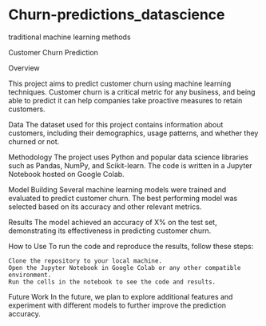 # Churn-predictions_datascience
traditional machine learning methods


Customer Churn Prediction 

Overview

This project aims to predict customer churn using machine learning techniques. Customer churn is a critical metric for any business, and being able to predict it can help companies take proactive measures to retain customers.


Data
The dataset used for this project contains information about customers, including their demographics, usage patterns, and whether they churned or not.



Methodology
The project uses Python and popular data science libraries such as Pandas, NumPy, and Scikit-learn. The code is written in a Jupyter Notebook hosted on Google Colab.


Model Building
Several machine learning models were trained and evaluated to predict customer churn. The best performing model was selected based on its accuracy and other relevant metrics.


Results
The model achieved an accuracy of X% on the test set, demonstrating its effectiveness in predicting customer churn.



How to Use
To run the code and reproduce the results, follow these steps:

    Clone the repository to your local machine.
    Open the Jupyter Notebook in Google Colab or any other compatible environment.
    Run the cells in the notebook to see the code and results.

Future Work
In the future, we plan to explore additional features and experiment with different models to further improve the prediction accuracy.